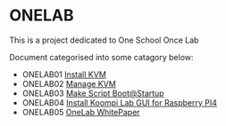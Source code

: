 # ONELAB

This is a project dedicated to One School Once Lab 

Document categorised into some catagory below:

*   ONELAB01 [Install KVM](/filemd/install-kvm.md) 
*   ONELAB02 [Manage KVM](/filemd/manage-kvm.md) 
*   ONELAB03 [Make Script Boot@Startup](/filemd/startup-boot-script.md)
*   ONELAB04 [Install Koompi Lab GUI for Raspberry PI4](/filemd/install-Koompi-lab-GUI-rpi4.md)
*   ONELAB05 [OneLab WhitePaper](https://github.com/koompi/enterprise-onelab/blob/master/oneLab-whitepaper.md)
